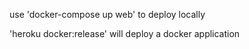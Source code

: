 
use 'docker-compose up web' to deploy locally

'heroku docker:release' will deploy a docker application


